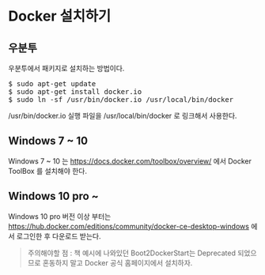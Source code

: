 Docker 설치하기
=========
## 우분투
우분투에서 패키지로 설치하는 방법이다.  
<pre>
$ sudo apt-get update
$ sudo apt-get install docker.io
$ sudo ln -sf /usr/bin/docker.io /usr/local/bin/docker</pre>
/usr/bin/docker.io 실행 파일을 /usr/local/bin/docker 로 링크해서 사용한다.  

## Windows 7 ~ 10
Windows 7 ~ 10 는 https://docs.docker.com/toolbox/overview/ 에서 Docker ToolBox 를 설치해야 한다.  

## Windows 10 pro ~  
Windows 10 pro 버전 이상 부터는 https://hub.docker.com/editions/community/docker-ce-desktop-windows 에서 로그인한 후 다운로드 받는다.  

>주의해야할 점 : 책 예시에 나와있던 Boot2DockerStart는 Deprecated 되었으므로 혼동하지 말고 Docker 공식 홈페이지에서 설치하자.
